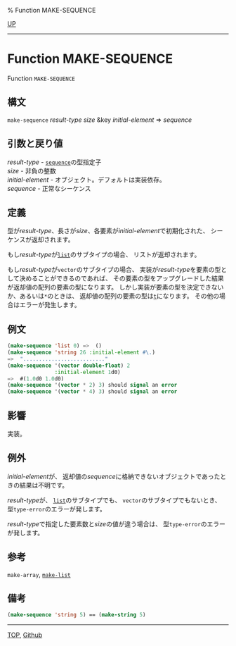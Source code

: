 % Function MAKE-SEQUENCE

[UP](17.3.html)  

---

# Function MAKE-SEQUENCE


Function `MAKE-SEQUENCE`


## 構文

`make-sequence` *result-type* *size* &key *initial-element* => *sequence*


## 引数と戻り値

*result-type* - [`sequence`](17.3.sequence.html)の型指定子  
*size* - 非負の整数  
*initial-element* - オブジェクト。デフォルトは実装依存。  
*sequence* - 正常なシーケンス


## 定義

型が*result-type*、長さが*size*、各要素が*initial-element*で初期化された、
シーケンスが返却されます。

もし*result-type*が[`list`](14.2.list-system-class.html)のサブタイプの場合、
リストが返却されます。

もし*result-type*が`vector`のサブタイプの場合、
実装が*result-type*を要素の型として決めることができるのであれば、
その要素の型をアップグレードした結果が返却値の配列の要素の型になります。
しかし実装が要素の型を決定できないか、あるいは`*`のときは、
返却値の配列の要素の型は[`t`](4.4.t-system-class.html)になります。
その他の場合はエラーが発生します。


## 例文

```lisp
(make-sequence 'list 0) =>  ()
(make-sequence 'string 26 :initial-element #\.) 
=>  ".........................."
(make-sequence '(vector double-float) 2
               :initial-element 1d0)
=>  #(1.0d0 1.0d0)
(make-sequence '(vector * 2) 3) should signal an error
(make-sequence '(vector * 4) 3) should signal an error
```


## 影響

実装。


## 例外

*initial-element*が、
返却値の*sequence*に格納できないオブジェクトであったときの結果は不明です。

*result-type*が、
[`list`](14.2.list-system-class.html)のサブタイプでも、
`vector`のサブタイプでもないとき、
型`type-error`のエラーが発します。

*result-type*で指定した要素数と*size*の値が違う場合は、
型`type-error`のエラーが発します。


## 参考

`make-array`,
[`make-list`](14.2.make-list.html)


## 備考

```lisp
(make-sequence 'string 5) == (make-string 5)
```


---
[TOP](index.html),  [Github](https://github.com/nptcl/npt-japanese)

